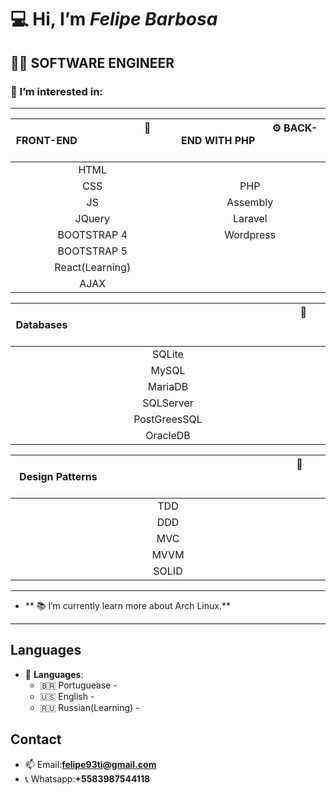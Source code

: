 :computer: Hi, I’m *Felipe Barbosa*
===================================
:man_technologist: SOFTWARE ENGINEER
-----------------------------------
### 👀 I’m interested in:
-----------------------------------

    
 | &ensp; &ensp; &ensp; &ensp; &ensp; &ensp; &ensp;&ensp; &ensp; &ensp; &ensp; &ensp;&ensp; &ensp; &ensp;    :art: **FRONT-END**  &ensp;  &ensp;&ensp; &ensp; &ensp; &ensp;&ensp; &ensp; &ensp; &ensp; &ensp;&ensp; &ensp; &ensp; &ensp; &ensp;|  &ensp;  &ensp; &ensp; &ensp; &ensp;&ensp; &ensp; &ensp; &ensp; &ensp;  &ensp; &ensp; :gear: **BACK-END WITH PHP**  &ensp; &ensp; &ensp;&ensp; &ensp; &ensp; &ensp; &ensp;&ensp; &ensp;  &ensp; &ensp; &ensp;|
 |:---:| :---:|
 | HTML                 |                              |
 | CSS                  | PHP                          |
 | JS                   | Assembly                     |
 | JQuery               | Laravel                      |
 | BOOTSTRAP 4          | Wordpress                    |
 | BOOTSTRAP 5          |                              |
 | React(Learning)      |                              |
 | AJAX                 |                              |


 

| &ensp;  &ensp; &ensp; &ensp;  &ensp; &ensp; &ensp; &ensp; &ensp;&ensp;  &ensp; &ensp; &ensp;&ensp; &ensp; &ensp; &ensp; &ensp;&ensp; &ensp; &ensp; &ensp; &ensp;&ensp; &ensp; &ensp; &ensp; &ensp; &ensp; &ensp; &ensp; &ensp; &ensp;&ensp; &ensp; &ensp; &ensp; :floppy_disk: **Databases**  &ensp; &ensp; &ensp; &ensp; &ensp; &ensp;&ensp; &ensp; &ensp; &ensp; &ensp;&ensp; &ensp; &ensp; &ensp; &ensp;&ensp; &ensp; &ensp; &ensp; &ensp;&ensp; &ensp; &ensp; &ensp; &ensp;&ensp;  &ensp;&ensp;  &ensp;&ensp;  &ensp;&ensp;  &ensp;&ensp; &ensp; &ensp; &ensp;  &ensp; |
|:---:|
|    SQLite                    |
|    MySQL                     |
|    MariaDB                   |
|    SQLServer                 |
|    PostGreesSQL              |
|    OracleDB                  |
      
| &ensp;  &ensp; &ensp;  &ensp; &ensp; &ensp; &ensp; &ensp;&ensp;  &ensp; &ensp; &ensp;&ensp; &ensp; &ensp; &ensp; &ensp;&ensp; &ensp; &ensp; &ensp; &ensp;&ensp; &ensp; &ensp; &ensp; &ensp; &ensp; &ensp; &ensp; &ensp; &ensp;&ensp; &ensp; &ensp; &ensp; :triangular_ruler: **Design Patterns**  &ensp; &ensp; &ensp; &ensp; &ensp; &ensp;&ensp; &ensp; &ensp; &ensp; &ensp;&ensp; &ensp; &ensp; &ensp; &ensp;&ensp; &ensp; &ensp; &ensp; &ensp;&ensp; &ensp; &ensp; &ensp; &ensp;&ensp;  &ensp;&ensp;  &ensp;&ensp;  &ensp;&ensp;  &ensp;&ensp; &ensp;  &ensp;| 
|:---:|
|       TDD          |
|       DDD          |
|       MVC          |       
|       MVVM         |
|       SOLID        |
      
 
------------------------------------------------------------------------------------------------

     
- ** :books: I’m currently learn more about Arch Linux.**


------------------------------------------------------------------------------------------------




Languages
------------------------------------------------------------------------------------------------

-  :speech_balloon: **Languages**:
    * :brazil: Portuguease -
    * :us: English -
    * :ru: Russian(Learning) -
 


Contact
------------------------------------------------------------------------------------------------
  
- 📫 Email:**felipe93ti@gmail.com**
- 📞 Whatsapp:**+5583987544118**
